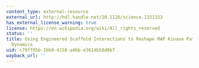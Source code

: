```yaml
---
content_type: external-resource
external_url: http://hdl.handle.net/10.1126/science.1151153
has_external_license_warning: true
license: https://en.wikipedia.org/wiki/All_rights_reserved
status: ''
title: Using Engineered Scaffold Interactions to Reshape MAP Kinase Pathway Signaling
  Dynamics
uid: c78ff95b-1bb0-4158-a4bb-e361db58d8b7
wayback_url: ''
---
```

